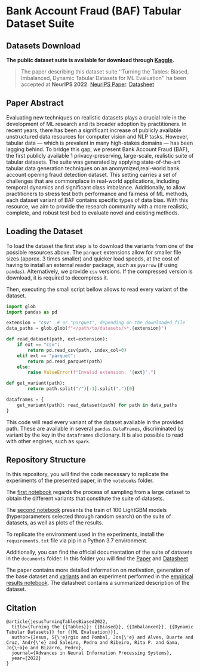 # **B**ank **A**ccount **F**raud (BAF) Tabular Dataset Suite

## Datasets Download

**The public dataset suite is available for download through [Kaggle](https://www.kaggle.com/datasets/sgpjesus/bank-account-fraud-dataset-neurips-2022).**

> The paper describing this dataset suite ''Turning the Tables: Biased, Imbalanced, Dynamic Tabular Datasets for ML Evaluation'' ha been accepted at **NeurIPS 2022**. 
[NeurIPS Paper](https://arxiv.org/pdf/2211.13358.pdf).
[Datasheet](documents/datasheet.pdf)

## Paper Abstract

Evaluating new techniques on realistic datasets plays a crucial role in the development of ML research and its broader adoption by practitioners. In recent years, there has been a significant increase of publicly available unstructured data resources for computer vision and NLP tasks. However, tabular data — which is prevalent in many high-stakes domains — has been lagging behind. To bridge this gap, we present Bank Account Fraud (BAF), the first publicly available 1 privacy-preserving, large-scale, realistic suite of tabular datasets. The suite was generated by applying state-of-the-art tabular data generation techniques on an anonymized,real-world bank account opening fraud detection dataset. This setting carries a set of challenges that are commonplace in real-world applications, including temporal dynamics and significant class imbalance. Additionally, to allow practitioners to stress test both performance and fairness of ML methods, each dataset variant of BAF contains specific types of data bias. With this resource, we aim to provide the research community with a more realistic, complete, and robust test bed to evaluate novel and existing methods.


## Loading the Dataset

To load the dataset the first step is to download the variants from one of the possible resources above. The `parquet` extensions allow for smaller file sizes (approx. 3 times smaller) and quicker load speeds, at the cost of having to install an external reader package, such as `pyarrow` (if using `pandas`). Alternatively, we provide `csv` versions. If the compressed version is download, it is required to decompress it.

Then, executing the small script bellow allows to read every variant of the dataset.


```python
import glob
import pandas as pd

extension = "csv"  # or "parquet", depending on the downloaded file
data_paths = glob.glob(f"</path/to/datasets/>*.{extension}")

def read_dataset(path, ext=extension):
    if ext == "csv":
        return pd.read_csv(path, index_col=0)
    elif ext == "parquet":
        return pd.read_parquet(path)
    else:
        raise ValueError(f"Invalid extension: '{ext}'.")

def get_variant(path):
        return path.split("/")[-1].split(".")[0]

dataframes = {
    get_variant(path): read_dataset(path) for path in data_paths
}
```

This code will read every variant of the dataset available in the provided path. These are available in several `pandas.DataFrames`, discriminated by variant by the key in the `dataframes` dictionary. It is also possible to read with other engines, such as `spark`.

## Repository Structure

In this repository, you will find the code necessary to replicate the experiments of the presented paper, in the `notebooks` folder.

The [first notebook](notebooks/generate_dataset_variants.ipynb) regards the process of sampling from a large dataset to obtain the different variants that constitute the suite of datasets.

The [second notebook](notebooks/empirical_results.ipynb) presents the train of 100 LightGBM models (hyperparameters selected through random search) on the suite of datasets, as well as plots of the results. 

To replicate the environment used in the experiments, install the  `requirements.txt` file via pip in a Python 3.7 environment. 

Additionally, you can find the official documentation of the suite of datasets in the `documents` folder. In this folder you will find the [Paper](documents/BAF_paper.pdf) and [Datasheet](documents/datasheet.pdf)

The paper contains more detailed information on motivation, generation of the base dataset and [variants](notebooks/generate_dataset_variants.ipynb) and an experiment performed in the [empirical results notebook](notebooks/empirical_results.ipynb).
The datasheet contains a summarized description of the dataset. 


## Citation
```
@article{jesusTurningTablesBiased2022,
  title={Turning the {{Tables}}: {{Biased}}, {{Imbalanced}}, {{Dynamic Tabular Datasets}} for {{ML Evaluation}}},
  author={Jesus, S{\'e}rgio and Pombal, Jos{\'e} and Alves, Duarte and Cruz, Andr{\'e} and Saleiro, Pedro and Ribeiro, Rita P. and Gama, Jo{\~a}o and Bizarro, Pedro},
  journal={Advances in Neural Information Processing Systems},
  year={2022}
}
```
